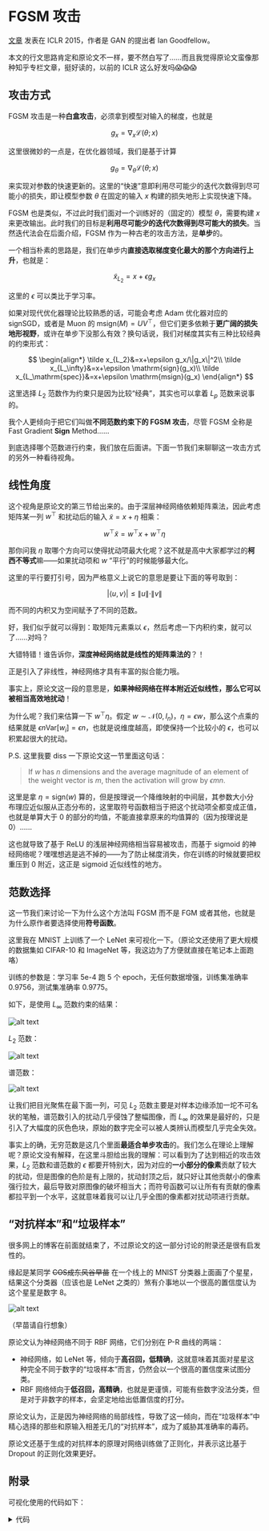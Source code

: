 # FGSM 攻击

[文章](https://arxiv.org/abs/1412.6572) 发表在 ICLR 2015，作者是 GAN 的提出者 Ian Goodfellow。

本文的行文思路肯定和原论文不一样，要不然白写了……而且我觉得原论文蛮像那种知乎专栏文章，挺好读的，以前的 ICLR 这么好发吗😱😱😱

## 攻击方式

FGSM 攻击是一种**白盒攻击**，必须拿到模型对输入的梯度，也就是

$$
g_x=\nabla_x \mathcal L(\theta;x)
$$

这里很微妙的一点是，在优化器领域，我们是基于计算

$$
g_\theta=\nabla_\theta \mathcal L(\theta;x)
$$

来实现对参数的快速更新的。这里的“快速”意即利用尽可能少的迭代次数得到尽可能小的损失，即让模型参数 $\theta$ 在固定的输入 $x$ 构建的损失地形上实现快速下降。

FGSM 也是类似，不过此时我们面对一个训练好的（固定的）模型 $\theta$，需要构建 $x$ 来更改输出。此时我们的目标是**利用尽可能少的迭代次数得到尽可能大的损失**。当然迭代法会在后面介绍，FGSM 作为一种古老的攻击方法，是**单步**的。

一个相当朴素的思路是，我们在单步内**直接选取梯度变化最大的那个方向进行上升**，也就是：

$$
\tilde x_{L_2}=x+\epsilon g_x
$$

这里的 $\epsilon$ 可以类比于学习率。

如果对现代优化器理论比较熟悉的话，可能会考虑 Adam 优化器对应的 signSGD，或者是 Muon 的 $\mathrm{msign}(M)=UV^\top$，但它们更多依赖于**更广阔的损失地形视野**，或许在单步下没那么有效？换句话说，我们对梯度其实有三种比较经典的约束形式：

$$
\begin{align*}
    \tilde x_{L_2}&=x+\epsilon g_x/\|g_x\|^2\\
    \tilde x_{L_\infty}&=x+\epsilon \mathrm{sign}(g_x)\\
    \tilde x_{L_\mathrm{spec}}&=x+\epsilon \mathrm{msign}(g_x)
\end{align*}
$$

这里选择 $L_2$ 范数作为约束只是因为比较“经典”，其实也可以拿着 $L_p$ 范数来说事的。

我个人更倾向于把它们叫做**不同范数约束下的 FGSM 攻击**，尽管 FGSM 全称是 Fast Gradient **Sign** Method……

到底选择哪个范数进行约束，我们放在后面讲。下面一节我们来聊聊这一攻击方式的另外一种看待视角。

## 线性角度

这个视角是原论文的第三节给出来的。由于深层神经网络依赖矩阵乘法，因此考虑矩阵某一列 $w^\top$ 和扰动后的输入 $\tilde x=x+\eta$ 相乘：

$$
w^\top\tilde x=w^\top x+w^\top\eta
$$

那你问我 $\eta$ 取哪个方向可以使得扰动项最大化呢？这不就是高中大家都学过的**柯西不等式**嘛——如果扰动项和 $w$ “平行”的时候能够最大化。

这里的平行要打引号，因为严格意义上说它的意思是要让下面的等号取到：

$$
|\langle u,v\rangle|\le\|u\|\cdot\|v\|
$$

而不同的内积又为空间赋予了不同的范数。

好，我们似乎就可以得到：取矩阵元素乘以 $\epsilon$，然后考虑一下内积约束，就可以了……对吗？

大错特错！谁告诉你，**深度神经网络就是线性的矩阵乘法的**？！

正是引入了非线性，神经网络才具有丰富的拟合能力哦。

事实上，原论文这一段的意思是，**如果神经网络在样本附近近似线性，那么它可以被相当高效地扰动**！

为什么呢？我们来估算一下 $w^\top\eta$。假定 $w\sim\mathcal{N}(0,I_n)$，$\eta=\epsilon w$，那么这个点乘的结果就是 $\epsilon n\mathrm{Var}[w_i]=\epsilon n$，也就是说维度越高，即使保持一个比较小的 $\epsilon$，也可以积累起很大的扰动。

P.S. 这里我要 diss 一下原论文这一节里面这句话：

> If $w$ has $n$ dimensions and the average magnitude of an element of the weight vector is $m$, then the activation will grow by $\epsilon mn$.

这里是拿 $\eta=\mathrm{sign}(w)$ 算的，但是按理说一个降维映射的中间层，其参数大小分布理应近似服从正态分布的，这里取符号函数相当于把这个扰动项全都变成正值，也就是单算大于 0 的部分的均值，不能直接拿原来的均值算的（因为按理说是 0）……

这也就导致了基于 ReLU 的浅层神经网络相当容易被攻击，而基于 sigmoid 的神经网络呢？嘿嘿想逃是逃不掉的——为了防止梯度消失，你在训练的时候就要把权重压到 0 附近，这正是 sigmoid 近似线性的地方。

## 范数选择

这一节我们来讨论一下为什么这个方法叫 FGSM 而不是 FGM 或者其他，也就是为什么原作者要选择使用**符号函数**。

这里我在 MNIST 上训练了一个 LeNet 来可视化一下。（原论文还使用了更大规模的数据集如 CIFAR-10 和 ImageNet 等，我这边为了方便就直接在笔记本上面跑咯）

训练的参数是：学习率 5e-4 跑 5 个 epoch，无任何数据增强，训练集准确率 0.9756，测试集准确率 0.9775。

如下，是使用 $L_\infty$ 范数约束的结果：

![alt text](image-3.png)

$L_2$ 范数：

![alt text](image-4.png)

谱范数：

![alt text](image-6.png)

让我们把目光聚焦在最下面一列，可见 $L_2$ 范数主要是对样本边缘添加一坨不可名状的笔触，谱范数引入的扰动几乎侵蚀了整幅图像，而 $L_\infty$ 的效果是最好的，只是引入了大幅度的灰色色块，原始的数字完全可以被人类辨认而模型几乎完全失效。

事实上的确，无穷范数是这几个里面**最适合单步攻击**的。我们怎么在理论上理解呢？原论文没有解释，在这里斗胆给出我的理解：可以看到为了达到相近的攻击效果，$L_2$ 范数和谱范数的 $\epsilon$ 都要开特别大，因为对应的**一小部分的像素**贡献了较大的扰动，但是图像的色阶是有上限的，扰动封顶之后，就只好让其他贡献小的像素强行拉大，最后导致对原图像的破坏相当大；而符号函数可以让所有有贡献的像素都拉平到一个水平，这就意味着我可以让几乎全图的像素都对扰动项进行贡献。

## “对抗样本”和“垃圾样本”

很多网上的博客在前面就结束了，不过原论文的这一部分讨论的附录还是很有启发性的。

缘起是某同学 ~~COS成东风谷早苗~~ 在一个线上的 MNIST 分类器上面画了个星星，结果这个分类器（应该也是 LeNet 之类的）煞有介事地以一个很高的置信度认为这个星星是数字 8。

![alt text](e30e2023449f742f2eb1a36b4ee0962f.jpg)

（早苗请自行想象）

原论文认为神经网络不同于 RBF 网络，它们分别在 P-R 曲线的两端：

- 神经网络，如 LeNet 等，倾向于**高召回，低精确**，这就意味着其面对星星这种完全不同于数字的“垃圾样本”而言，仍然会以一个很高的置信度来试图分类。
- RBF 网络倾向于**低召回，高精确**，也就是更谨慎，可能有些数字没法分类，但是对于非数字的样本，会坚定地给出低置信度的打分。

原论文认为，正是因为神经网络的局部线性，导致了这一倾向，而在“垃圾样本”中精心选择的那些和原输入相差无几的“对抗样本”，成为了威胁其准确率的毒药。

原论文还基于生成的对抗样本的原理对网络训练做了正则化，并表示这比基于 Dropout 的正则化效果更好。

## 附录

可视化使用的代码如下：

<details>

<summary> 代码 </summary>

```python
# -*- coding: utf-8 -*-
import time
import random
import numpy as np
import torch
import torch.nn as nn
import torch.nn.functional as F
from torchvision import datasets, transforms
from torch.utils.data import DataLoader
import matplotlib.pyplot as plt

# ========== Reproducibility ==========
def set_seed(seed=0):
    random.seed(seed)
    np.random.seed(seed)
    torch.manual_seed(seed)

set_seed(0)
device = torch.device("cpu")

# ========== Model: Small LeNet ==========
class LeNet(nn.Module):
    def __init__(self):
        super().__init__()
        self.conv1 = nn.Conv2d(1, 6, 5)     # 28 -> 24
        self.pool = nn.MaxPool2d(2, 2)      # 24 -> 12
        self.conv2 = nn.Conv2d(6, 16, 5)    # 12 -> 8
        # 8 -> 4 after pool
        self.fc1 = nn.Linear(16 * 4 * 4, 120)
        self.fc2 = nn.Linear(120, 84)
        self.fc3 = nn.Linear(84, 10)

    def forward(self, x):
        x = F.relu(self.conv1(x))
        x = self.pool(x)               # 12x12
        x = F.relu(self.conv2(x))
        x = self.pool(x)               # 4x4
        x = torch.flatten(x, 1)        # B x (16*4*4)
        x = F.relu(self.fc1(x))
        x = F.relu(self.fc2(x))
        x = self.fc3(x)                # logits
        return x

# ========== Data ==========
transform = transforms.ToTensor()  # pixels in [0,1]
train_set = datasets.MNIST(root="./data", train=True, download=True, transform=transform)
test_set  = datasets.MNIST(root="./data", train=False, download=True, transform=transform)
train_loader = DataLoader(train_set, batch_size=256, shuffle=True, num_workers=2, pin_memory=False)
test_loader  = DataLoader(test_set,  batch_size=256, shuffle=False, num_workers=2, pin_memory=False)

# ========== Train / Eval ==========
def train(model, loader, epochs=5, lr=5e-4):
    model.train()
    opt = torch.optim.Adam(model.parameters(), lr=lr)
    for ep in range(epochs):
        total, correct, loss_sum = 0, 0, 0.0
        for x, y in loader:
            x, y = x.to(device), y.to(device)
            logits = model(x)
            loss = F.cross_entropy(logits, y)
            opt.zero_grad()
            loss.backward()
            opt.step()
            loss_sum += loss.item() * x.size(0)
            pred = logits.argmax(dim=1)
            correct += (pred == y).sum().item()
            total += x.size(0)
        print(f"Epoch {ep+1}/{epochs} - loss={loss_sum/total:.4f} acc={correct/total:.4f}")

@torch.no_grad()
def eval_clean_acc(model, loader):
    model.eval()
    total, correct = 0, 0
    for x, y in loader:
        x, y = x.to(device), y.to(device)
        logits = model(x)
        pred = logits.argmax(dim=1)
        total += x.size(0)
        correct += (pred == y).sum().item()
    return correct / total

# ========== Gradient + FGSM directions ==========
def grad_wrt_x(model, x, y):
    model.eval()
    x = x.clone().detach().to(device)
    x.requires_grad_(True)
    with torch.enable_grad():  # 确保构建计算图
        logits = model(x)
        loss = F.cross_entropy(logits, y.to(device))
        model.zero_grad(set_to_none=True)
        loss.backward()
        g = x.grad.detach()
    return g, logits.detach()

def dir_linf(g):
    return g.sign()

def dir_l2(g, eps=1e-12):
    g_flat = g.view(g.size(0), -1)
    g_norm = g_flat.norm(p=2, dim=1).view(-1, 1, 1, 1)
    return g / (g_norm + eps)

def dir_spec(g):
    # per-sample SVD on 28x28
    B, C, H, W = g.shape
    assert (C, H, W) == (1, 28, 28), "This demo assumes MNIST 1x28x28"
    d = torch.zeros_like(g)
    for i in range(B):
        Gi = g[i, 0]
        U, S, Vh = torch.linalg.svd(Gi, full_matrices=False)
        d[i, 0] = U @ Vh
    return d

def get_direction(method, g):
    if method == "linf":
        return dir_linf(g)
    elif method == "l2":
        return dir_l2(g)
    elif method == "spec":
        return dir_spec(g)
    else:
        raise ValueError("Unknown method")

# ========== Attack evaluation over a loader for a list of eps ==========
@torch.no_grad()
def eval_attack_grid(model, loader, method, eps_list):
    """
    Returns dict with per-eps: acc, mean_maxprob, mean_trueprob, time_sec
    """
    model.eval()
    eps_list = list(eps_list)
    K = len(eps_list)
    total = 0
    correct = [0 for _ in range(K)]
    sum_maxprob = [0.0 for _ in range(K)]
    sum_trueprob = [0.0 for _ in range(K)]
    times = [0.0 for _ in range(K)]

    for x, y in loader:
        x, y = x.to(device), y.to(device)
        # get gradient once per batch
        torch.set_grad_enabled(True)
        g, _ = grad_wrt_x(model, x, y)
        d = get_direction(method, g)
        torch.set_grad_enabled(False)

        for j, eps in enumerate(eps_list):
            t0 = time.perf_counter()
            x_adv = torch.clamp(x + eps * d, 0.0, 1.0)
            logits = model(x_adv)
            probs = logits.softmax(dim=1)
            pred = probs.argmax(dim=1)

            correct[j] += (pred == y).sum().item()
            sum_maxprob[j] += probs.max(dim=1).values.sum().item()
            sum_trueprob[j] += probs[torch.arange(y.size(0)), y].sum().item()
            times[j] += (time.perf_counter() - t0)

        total += x.size(0)

    out = []
    for j, eps in enumerate(eps_list):
        out.append({
            "eps": float(eps),
            "acc": correct[j] / total,
            "mean_maxprob": sum_maxprob[j] / total,
            "mean_trueprob": sum_trueprob[j] / total,
            "time_sec": times[j],
            "n_total": total
        })
    return out

# ========== Fixed sample picker ==========
@torch.no_grad()
def pick_fixed_samples(model, dataset, k=6, seed=0):
    """
    Pick k correctly-classified test samples with fixed seed; returns indices list.
    """
    set_seed(seed)
    idxs = list(range(len(dataset)))
    random.shuffle(idxs)
    chosen = []
    for idx in idxs:
        x, y = dataset[idx]
        x_in = x.unsqueeze(0).to(device)
        logits = model(x_in)
        pred = logits.argmax(dim=1).item()
        if pred == y:
            chosen.append(idx)
        if len(chosen) >= k:
            break
    return chosen

# ========== Build visualization figure per method ==========
@torch.no_grad()
def visualize_method(
    model, dataset, method, eps_list, fixed_indices,
    train_stats, test_stats, figsize_scale=2.0
):
    """
    Build a big figure:
      rows = len(eps_list)
      cols = len(fixed_indices) + 1 (last col is metrics summary)
    Each cell (sample) shows x_adv at the given eps; last col shows train/test acc, conf, time.
    """
    k = len(fixed_indices)
    R = len(eps_list)
    C = k + 1
    fig_w = max(8, int(figsize_scale * C))
    fig_h = max(4, int(figsize_scale * R))
    fig, axes = plt.subplots(R, C, figsize=(fig_w, fig_h))
    if R == 1:
        axes = np.expand_dims(axes, axis=0)
    if C == 1:
        axes = np.expand_dims(axes, axis=1)

    # Header titles (top row)
    for j, idx in enumerate(fixed_indices):
        x0, y0 = dataset[idx]
        # show clean label in column title
        axes[0, j].set_title(f"Sample {j+1}\nidx={idx}, true={y0}", fontsize=9)

    axes[0, -1].set_title("Summary (train/test acc, conf, time)", fontsize=9)

    # For each eps row
    for r, eps in enumerate(eps_list):
        # Left side: adversarial images for fixed samples
        for c, idx in enumerate(fixed_indices):
            x0, y0 = dataset[idx]
            x = x0.unsqueeze(0).to(device)
            y = torch.tensor([y0], dtype=torch.long).to(device)
            # grad & direction for this single sample
            g, _ = grad_wrt_x(model, x, y)
            d = get_direction(method, g)
            x_adv = torch.clamp(x + eps * d, 0.0, 1.0)
            logits = model(x_adv)
            probs = logits.softmax(dim=1)
            conf, pred = probs.max(dim=1)
            ax = axes[r, c]
            ax.imshow(x_adv[0, 0].cpu(), cmap="gray", vmin=0, vmax=1)
            ax.set_xticks([]); ax.set_yticks([])
            ax.set_xlabel(f"ε={eps:.3f}\n{pred.item()} ({conf.item()*100:.1f}%)", fontsize=8)

        # Rightmost summary cell
        ax_sum = axes[r, -1]
        ax_sum.axis("off")
        tr = train_stats[r]; te = test_stats[r]
        text = (
            f"Norm={method.upper()} | ε={eps:.3f}\n"
            f"Train acc: {tr['acc']*100:.2f}%  (N={tr['n_total']})\n"
            f"Test  acc: {te['acc']*100:.2f}%  (N={te['n_total']})\n"
            f"Test mean max prob: {te['mean_maxprob']*100:.1f}%\n"
            f"Time (train/test): {tr['time_sec']:.2f}s / {te['time_sec']:.2f}s"
        )
        ax_sum.text(0.02, 0.5, text, va="center", ha="left", fontsize=9, family="monospace")

    fig.suptitle(f"FGSM under {method.upper()} norm | rows: eps, cols: fixed samples + summary", fontsize=12)
    fig.tight_layout(rect=[0, 0, 1, 0.95])
    plt.show()

# ========== Main Pipeline ==========
if __name__ == "__main__":
    set_seed(0)
    model = LeNet().to(device)

    print("Training LeNet on MNIST (CPU)...")
    train(model, train_loader, epochs=5, lr=5e-4)

    clean_train_acc = eval_clean_acc(model, train_loader)
    clean_test_acc  = eval_clean_acc(model, test_loader)
    print(f"Clean acc - train={clean_train_acc:.4f}, test={clean_test_acc:.4f}")

    # ---- Define epsilon grids per norm ----
    eps_grid = {
        "linf": [0.05, 0.10, 0.20, 0.30],
        "l2":   [0.50, 2.00, 3.00, 6.00],
        "spec": [0.10, 0.60, 1.50, 2.20],
    }

    # ---- Pick fixed samples (from test set) ----
    fixed_indices = pick_fixed_samples(model, test_set, k=6, seed=0)
    print("Fixed sample indices (test set):", fixed_indices)

    # ---- For each norm: evaluate grid on train/test, then visualize ----
    for method, eps_list in eps_grid.items():
        print(f"\n=== Evaluating {method.upper()} with eps list: {eps_list} ===")
        train_stats = eval_attack_grid(model, train_loader, method, eps_list)
        test_stats  = eval_attack_grid(model, test_loader,  method, eps_list)

        # Console summary
        print("eps | train_acc | test_acc | test_mean_max_prob | time_train(s) | time_test(s)")
        for tr, te in zip(train_stats, test_stats):
            print(f"{te['eps']:.3f} | {tr['acc']*100:8.2f}% | {te['acc']*100:7.2f}% | "
                  f"{te['mean_maxprob']*100:7.2f}% | {tr['time_sec']:.2f} | {te['time_sec']:.2f}")

        # Visualization big figure
        visualize_method(
            model, test_set, method, eps_list, fixed_indices,
            train_stats, test_stats, figsize_scale=2.0
        )
```

</details>
